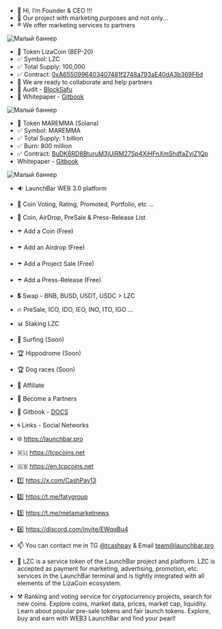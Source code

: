- 👋 Hi, I’m Founder & CEO !!!
- 👀 Our project with marketing purposes and not only...
- ®️ We offer marketing services to partners

![Малый баннер](https://lizacoin.gitbook.io/~gitbook/image?url=https:%2F%2F935373102-files.gitbook.io%2F%7E%2Ffiles%2Fv0%2Fb%2Fgitbook-x-prod.appspot.com%2Fo%2Fspaces%252FgV6eWDZUUCHOxowWJVb8%252Fuploads%252FBKmuwCRMsWY2dKKYodWW%252Flizacoin.svg%3Falt=media%26token=8265c0db-2827-431c-9071-964f05a0bd58&width=768&dpr=1&quality=100&sign=f8c48c12e4a905f78b266eac4ac5b7f86532fa52f60fd13e51afff1de3b31577)
  
- 🐶 Token LizaCoin (BEP-20)
- ✅ Symbol: LZC
- ✅ Total Supply: 100,000
- ✅ Contract: [0xA6550996403407481f2748a793aE40dA3b369F6d](https://bscscan.com/token/0xA6550996403407481f2748a793aE40dA3b369F6d)
- 💞️ We are ready to collaborate and help partners
- 💠 Audit - [BlockSafu](https://blocksafu.com/audit/0xA6550996403407481f2748a793aE40dA3b369F6d)
- 💠 Whitepaper - [Gitbook](https://lizacoin.gitbook.io/meet-lizacoin-and-launchbar-1/)

![Малый баннер](https://statics.solscan.io/cdn/imgs/s60?ref=68747470733a2f2f6261666b72656962347037657535376237346c75366d7779637a66773637726871356c3668687a33673237687a6564767a6f783665746a667971752e697066732e6e667473746f726167652e6c696e6b)

- 💎 Token MAREMMA (Solana)
- ✅ Symbol: MAREMMA
- ✅ Total Supply: 1 billion
- ✅ Burn: 800 million
- ✅ Contract: [BuDK6RD8BturuM3jUjRM27Sp4XiHFnXmShdfaZvjZ1Qp](https://solscan.io/token/BuDK6RD8BturuM3jUjRM27Sp4XiHFnXmShdfaZvjZ1Qp/)
- Whitepaper - [Gitbook](https://lizacoin.gitbook.io/launchbar/general/tokenomics-maremma)

![Малый баннер](https://lizacoin.gitbook.io/~gitbook/image?url=https:%2F%2F935373102-files.gitbook.io%2F%7E%2Ffiles%2Fv0%2Fb%2Fgitbook-x-prod.appspot.com%2Fo%2Fspaces%252FgV6eWDZUUCHOxowWJVb8%252Fuploads%252FRxJjhDtU1HcfTUpwJqfL%252FLaunchBar.svg%3Falt=media%26token=b93f50ab-40b7-4fd2-85bc-af5fecea02cc&width=768&dpr=1&quality=100&sign=05b33eecdcfd0700106d8eac2bf6ef048f3963ed90f69709e94b1628f247b774)

- 🔉 LaunchBar WEB 3.0 platform 
- 🚀 Coin Voting, Rating, Promoted, Portfolio, etc ...
- 💫 Coin, AirDrop, PreSale & Press-Release List
- ☂️ Add a Coin (Free)
- ☂️ Add an Airdrop (Free)
- ☂️ Add a Project Sale (Free)
- ☂️ Add a Press-Release (Free)
- 💲 Swap - BNB, BUSD, USDT, USDC > LZC
- 🔥 PreSale, ICO, IDO, IEO, INO, ITO, IGO ...
- 📊 Staking LZC
- 💫 Surfing (Soon)
- 🏆 Hippodrome (Soon)
- 🏆 Dog races (Soon)
- 👬 Affiliate
- 👬 Become a Partners

- 💠 Gitbook - [DOCS](https://lizacoin.gitbook.io/launchbar/general/launchbar-getting-started-ceo)

- 🌀 Links - Social Networks
- 🌐 https://launchbar.pro
- 🇷🇺 https://tcpcoins.net
- 🇬🇧 https://en.tcpcoins.net
- 1️⃣ https://x.com/CashPay13
- 2️⃣ https://t.me/fatygroup
- 3️⃣ https://t.me/metamarketnews
- 4️⃣ https://discord.com/invite/EWqqBu4

- 📫 You can contact me in TG [@tcashpay](https://t.me/komfaty) & Email team@launchbar.pro

- 💎 LZC is a service token of the LaunchBar project and platform. LZC is accepted as payment for marketing, advertising, promotion, etc. services in the LaunchBar terminal and is tightly integrated with all elements of the LizaCoin ecosystem.
- ⚒ Ranking and voting service for cryptocurrency projects, search for new coins. Explore coins, market data, prices, market cap, liquidity. Learn about popular pre-sale tokens and fair launch tokens. Explore, buy and earn with WEB3 LaunchBar and find your pearl!

<!---
faty007/faty007 is a ✨ special ✨ repository because its `README.md` (this file) appears on your GitHub profile.
You can click the Preview link to take a look at your changes.
--->
